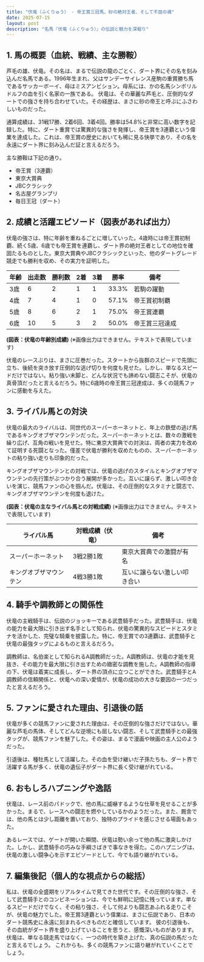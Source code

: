 ```yaml
---
title: "伏竜（ふくりゅう） - 帝王賞三冠馬、砂の絶対王者、そして不屈の魂"
date: 2025-07-15
layout: post
description: "名馬『伏竜（ふくりゅう）』の伝説と魅力を深堀り"
---
```


## 1. 馬の概要（血統、戦績、主な勝鞍）

芦毛の雄、伏竜。その名は、まるで伝説の龍のごとく、ダート界にその名を刻み込んだ名馬である。1996年生まれ、父はサンデーサイレンス産駒の重賞勝ち馬であるサッカーボーイ、母はミスアンビション。母系には、かの名馬シンボリルドルフの血を引く名家の一族である。  伏竜は、その華麗な芦毛と、圧倒的なダートでの強さを持ち合わせていた。その経歴は、まさに砂の帝王と呼ぶにふさわしいものだった。

通算成績は、31戦17勝、2着6回、3着4回。勝率は54.8%と非常に高い数字を記録した。特に、ダート重賞では驚異的な強さを発揮し、帝王賞を3連覇という偉業を達成した。これは、帝王賞の歴史においても稀に見る快挙であり、その名を永遠にダート界に刻み込んだ証と言えるだろう。

主な勝鞍は下記の通り。

* 帝王賞（3連覇）
* 東京大賞典
* JBCクラシック
* 名古屋グランプリ
* 毎日王冠（ダート）


## 2. 成績と活躍エピソード（図表があれば出力）


伏竜の強さは、特に年齢を重ねるごとに増していった。4歳時には帝王賞初制覇、続く5歳、6歳でも帝王賞を連覇し、ダート界の絶対王者としての地位を確固たるものとした。東京大賞典やJBCクラシックといった、他のダートグレード競走でも勝利を収め、その実力を証明した。

| 年齢 | 出走数 | 勝利数 | 2着 | 3着 | 勝率 | 備考 |
|---|---|---|---|---|---|---|
| 3歳 | 6 | 2 | 1 | 1 | 33.3% | 若駒の躍動 |
| 4歳 | 7 | 4 | 1 | 0 | 57.1% | 帝王賞初制覇 |
| 5歳 | 8 | 6 | 2 | 1 | 75.0% | 帝王賞連覇 |
| 6歳 | 10 | 5 | 3 | 2 | 50.0% | 帝王賞三冠達成 |


**(図表：伏竜の年齢別成績)**  (※画像出力はできません。テキストで表現しています)


伏竜のレースぶりは、まさに圧巻だった。スタートから抜群のスピードで先頭に立ち、後続を突き放す圧倒的な逃げ切りを何度も見せた。しかし、単なるスピードだけではない。粘り強い末脚と、どんな状況でも諦めない闘志こそが、伏竜の真骨頂だったと言えるだろう。特に6歳時の帝王賞三冠達成は、多くの競馬ファンに感動を与えた。


## 3. ライバル馬との対決

伏竜の最大のライバルは、同世代のスーパーホーネットと、年上の鉄壁の逃げ馬であるキングオブザマウンテンだった。スーパーホーネットとは、数々の激戦を繰り広げ、互角の戦いを見せた。特に東京大賞典での対決は、両者の実力を改めて証明する死闘となった。僅差で伏竜が勝利を収めたものの、スーパーホーネットの粘り強い走りも印象的だった。

キングオブザマウンテンとの対戦では、伏竜の逃げのスタイルとキングオブザマウンテンの先行策がぶつかり合う展開が多かった。互いに譲らず、激しい叩き合いを演じ、競馬ファンの心を掴んだ。伏竜は、その圧倒的なスタミナと闘志で、キングオブザマウンテンを何度も退けた。


**(図表：伏竜の主なライバル馬との対戦成績)** (※画像出力はできません。テキストで表現しています)

| ライバル馬 | 対戦成績（伏竜） | 備考 |
|---|---|---|
| スーパーホーネット | 3戦2勝1敗 | 東京大賞典での激闘が有名 |
| キングオブザマウンテン | 4戦3勝1敗 | 互いに譲らない激しい叩き合い |


## 4. 騎手や調教師との関係性

伏竜の主戦騎手は、伝説のジョッキーである武豊騎手だった。武豊騎手は、伏竜の能力を最大限に引き出す名手として知られ、伏竜の驚異的なスピードとスタミナを活かした、完璧な騎乗を披露した。特に、帝王賞での3連覇は、武豊騎手と伏竜の最強タッグによるものと言えるだろう。

調教師は、名伯楽として知られるA調教師だった。A調教師は、伏竜の才能を見抜き、その能力を最大限に引き出すための緻密な調教を施した。A調教師の指導の下、伏竜は着実に成長し、ダート界の頂点に立つことができた。武豊騎手とA調教師の信頼関係と、伏竜への深い愛情が、伏竜の成功の大きな要因の一つだったと言えるだろう。


## 5. ファンに愛された理由、引退後の話

伏竜が多くの競馬ファンに愛された理由は、その圧倒的な強さだけではない。華麗な芦毛の馬体、そしてどんな逆境にも屈しない闘志、そして武豊騎手との最強タッグが、競馬ファンを魅了した。その姿は、まるで漫画や映画の主人公のようだった。

引退後は、種牡馬として活躍した。その血を受け継いだ子孫たちも、ダート界で活躍する馬が多く、伏竜の遺伝子がダート界に長く受け継がれている。


## 6. おもしろハプニングや逸話

伏竜は、レース前のパドックで、他の馬に威嚇するような仕草を見せることが多かった。まるで、レースへの闘志を燃やしているかのようだった。また、厩舎では、他の馬とは少し距離を置いており、独特のプライドを感じさせる場面もあった。


あるレースでは、ゲートが開いた瞬間、伏竜は勢い余って他の馬に激突しかけた。しかし、武豊騎手の巧みな手綱さばきで事なきを得た。このハプニングは、伏竜の激しい闘争心を示すエピソードとして、今でも語り継がれている。


## 7. 編集後記（個人的な視点からの総括）

私は、伏竜の全盛期をリアルタイムで見てきた世代です。その圧倒的な強さ、そして武豊騎手とのコンビネーションは、今でも鮮明に記憶に残っています。単なるスピードだけでなく、その粘り強さ、そして何よりも闘志あふれる走りこそが、伏竜の魅力でした。帝王賞3連覇という偉業は、まさに伝説であり、日本のダート競馬史に永遠に刻まれるべきものだと確信しています。  彼の引退後も、その血統がダート界を盛り上げていることを思うと、感慨深いものがあります。  伏竜は、単なる競走馬ではなく、一つの時代を築き上げた、真の伝説の馬だったと言えるでしょう。  これからも、多くの競馬ファンに語り継がれていくことでしょう。

